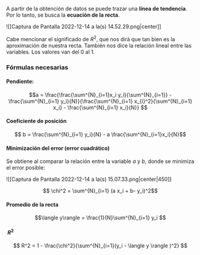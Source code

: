 
A partir de la obtención de datos se puede trazar una **línea de tendencia**. Por lo tanto, se busca la **ecuación de la recta**. 

![[Captura de Pantalla 2022-12-14 a la(s) 14.52.29.png|center]]

Cabe mencionar el significado de $R^2$, que nos dirá que tan bien es la aproximación de nuestra recta. También nos dice la relación lineal entre las variables. Los valores van del 0 al 1. 

### Fórmulas necesarias 

#### Pendiente: 

$$a = \frac{\frac{\sum^{N}_{i=1}x_i y_i}{\sum^{N}_{i=1}} - \frac{\sum^{N}_{i=1} y_i}{N}}{\frac{\sum^{N}_{i=1} x_{i}^2}{\sum^{N}_{i=1} x_i} - \frac{\sum^{N}_{i=1} x_i}{N}} $$

#### Coeficiente de posición

$$ b = \frac{\sum^{N}_{i=1} y_i}{N} - a \frac{\sum^{N}_{i=1}x_i}{N}$$ 
#### Minimización del error (error cuadrático)

Se obtiene al comparar la relación entre la variable $a$ y $b$, donde se minimiza el error posible: 

![[Captura de Pantalla 2022-12-14 a la(s) 15.07.33.png|center|450]]

$$ \chi^2 = \sum^{N}_{i=1} (a x_i + b- y_i)^2$$
#### Promedio de la recta 

$$\langle y\rangle = \frac{1}{N}\sum^{N}_{i=1} y_i $$
####  $R^2$ 

$$ R^2 = 1 - \frac{\chi^2}{\sum^{N}_{i=1}(y_i - \langle y \rangle )^2} $$ 

